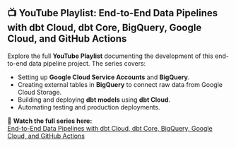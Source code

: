 ## 📺 YouTube Playlist: End-to-End Data Pipelines with dbt Cloud, dbt Core, BigQuery, Google Cloud, and GitHub Actions

Explore the full **YouTube Playlist** documenting the development of this end-to-end data pipeline project. The series covers:

- Setting up **Google Cloud Service Accounts** and **BigQuery**.
- Creating external tables in **BigQuery** to connect raw data from Google Cloud Storage.
- Building and deploying **dbt models** using **dbt Cloud**.
- Automating testing and production deployments.

🎥 **Watch the full series here:**  
[End-to-End Data Pipelines with dbt Cloud, dbt Core, BigQuery, Google Cloud, and GitHub Actions](https://www.youtube.com/playlist?list=PLs9W2D7jqlTXbHWkpNUzIC_G8KpLMH6yZ)
